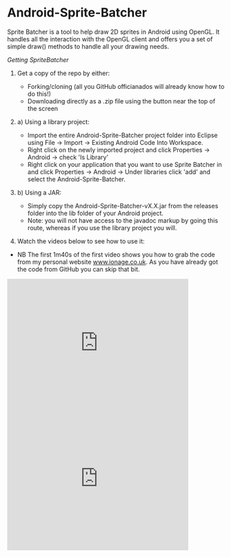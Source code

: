 Android-Sprite-Batcher
======================
Sprite Batcher is a tool to help draw 2D sprites in Android using OpenGL. It handles all the interaction with the OpenGL client and offers you a set of simple draw() methods to handle all your drawing needs.

*Getting SpriteBatcher*

1. Get a copy of the repo by either:
	- Forking/cloning (all you GitHub officianados will already know how to do this!)
	- Downloading directly as a .zip file using the button near the top of the screen
2. a) Using a library project:
	- Import the entire Android-Sprite-Batcher project folder into Eclipse using File -> Import -> Existing Android Code Into Workspace. 
	- Right click on the newly imported project and click Properties -> Android -> check 'Is Library'
	- Right click on your application that you want to use Sprite Batcher in and click Properties -> Android -> Under libraries click 'add' and select the Android-Sprite-Batcher.

2. b) Using a JAR:
	- Simply copy the Android-Sprite-Batcher-vX.X.jar from the releases folder into the lib folder of your Android project.
	- Note: you will not have access to the javadoc markup by going this route, whereas if you use the library project you will.

3. Watch the videos below to see how to use it:

* NB The first 1m40s of the first video shows you how to grab the code from my personal website www.ionage.co.uk. As you have already got the code from GitHub you can skip that bit.

<iframe width="420" height="315" src="http://www.youtube.com/embed/xc93rN2CGNw?rel=0" frameborder="0" allowfullscreen></iframe>

<iframe width="420" height="315" src="http://www.youtube.com/embed/cCTi0xvlXGY?rel=0" frameborder="0" allowfullscreen></iframe>